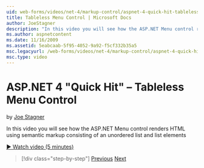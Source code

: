 ```yaml
---
uid: web-forms/videos/net-4/markup-control/aspnet-4-quick-hit-tableless-menu-control
title: Tableless Menu Control | Microsoft Docs
author: JoeStagner
description: "In this video you will see how the ASP.NET Menu control renders HTML using semantic markup consisting of an unordered list and list elements"
ms.author: aspnetcontent
ms.date: 11/16/2009
ms.assetid: 5eabcaab-5f95-4052-9a92-f5cf332b35a5
msc.legacyurl: /web-forms/videos/net-4/markup-control/aspnet-4-quick-hit-tableless-menu-control
msc.type: video
---
```

ASP.NET 4 "Quick Hit" – Tableless Menu Control
====================
by [Joe Stagner](https://github.com/JoeStagner)

In this video you will see how the ASP.NET Menu control renders HTML using semantic markup consisting of an unordered list and list elements 

[&#9654; Watch video (5 minutes)](https://channel9.msdn.com/Blogs/ASP-NET-Site-Videos/aspnet-4-quick-hit-tableless-menu-control)

> [!div class="step-by-step"]
> [Previous](aspnet-4-quick-hit-table-free-templated-controls.md)
> [Next](aspnet-4-quick-hit-hidden-field-divs.md)
